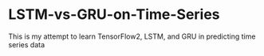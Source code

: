 # LSTM-vs-GRU-on-Time-Series
This is my attempt to learn TensorFlow2, LSTM, and GRU in predicting time series data
